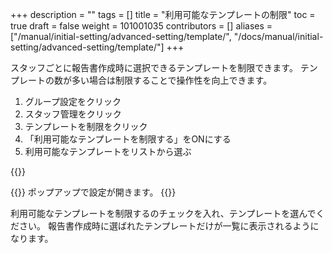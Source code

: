 +++
description = ""
tags = []
title = "利用可能なテンプレートの制限"
toc = true
draft = false
weight = 101001035
contributors = []
aliases = ["/manual/initial-setting/advanced-setting/template/", "/docs/manual/initial-setting/advanced-setting/template/"]
+++

スタッフごとに報告書作成時に選択できるテンプレートを制限できます。
テンプレートの数が多い場合は制限することで操作性を向上できます。

1. グループ設定をクリック
1. スタッフ管理をクリック
1. テンプレートを制限をクリック
1. 「利用可能なテンプレートを制限する」をONにする
1. 利用可能なテンプレートをリストから選ぶ

{{<appscreen filename="show-template-setting" title="スタッフが使用できるテンプレートを制限する" >}}

{{<nextArrow>}}
ポップアップで設定が開きます。
{{<appscreen filename="template-control-setting" title="設定画面がポップアップで表示される。使用可能なテンプレートを選ぶことでそれ以外が使えなくなる" >}}

利用可能なテンプレートを制限するのチェックを入れ、テンプレートを選んでください。
報告書作成時に選ばれたテンプレートだけが一覧に表示されるようになります。

